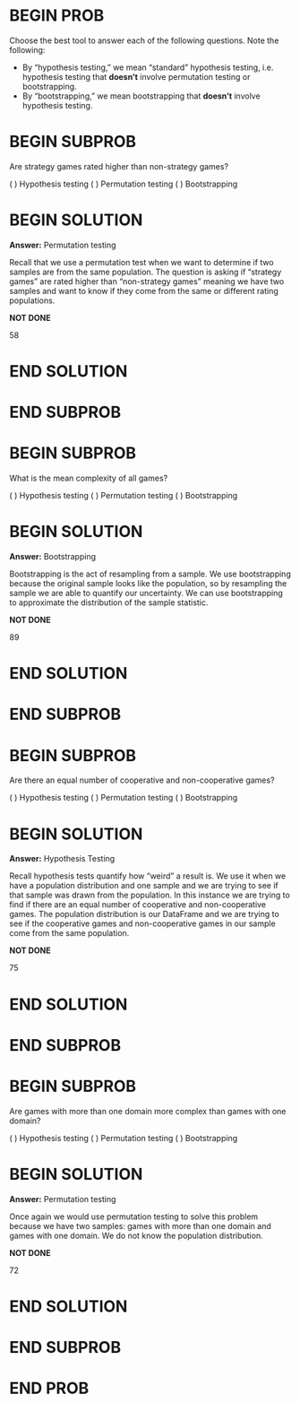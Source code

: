 # BEGIN PROB

Choose the best tool to answer each of the following questions. Note the following:

- By “hypothesis testing,” we mean “standard” hypothesis testing, i.e. hypothesis testing
that **doesn’t** involve permutation testing or bootstrapping.
- By “bootstrapping,” we mean bootstrapping that **doesn’t** involve hypothesis testing.

# BEGIN SUBPROB
Are strategy games rated higher than non-strategy games?

( ) Hypothesis testing
( ) Permutation testing
( ) Bootstrapping

# BEGIN SOLUTION

**Answer:** Permutation testing

Recall that we use a permutation test when we want to determine if two samples are from the same population. The question is asking if “strategy games” are rated higher than “non-strategy games” meaning we have two samples and want to know if they come from the same or different rating populations.

**NOT DONE**

<average>58</average>

# END SOLUTION

# END SUBPROB

# BEGIN SUBPROB
What is the mean complexity of all games?

( ) Hypothesis testing
( ) Permutation testing
( ) Bootstrapping

# BEGIN SOLUTION

**Answer:** Bootstrapping

Bootstrapping is the act of resampling from a sample. We use bootstrapping because the original sample looks like the population, so by resampling the sample we are able to quantify our uncertainty. We can use bootstrapping to approximate the distribution of the sample statistic.

**NOT DONE**

<average>89</average>

# END SOLUTION

# END SUBPROB

# BEGIN SUBPROB
 Are there an equal number of cooperative and non-cooperative games?

( ) Hypothesis testing
( ) Permutation testing
( ) Bootstrapping

# BEGIN SOLUTION

**Answer:** Hypothesis Testing

Recall hypothesis tests quantify how “weird” a result is. We use it when we have a population distribution and one sample and we are trying to see if that sample was drawn from the population. In this instance we are trying to find if there are an equal number of cooperative and non-cooperative games. The population distribution is our DataFrame and we are trying to see if the cooperative games and non-cooperative games in our sample come from the same population.

**NOT DONE**

<average>75</average>

# END SOLUTION

# END SUBPROB

# BEGIN SUBPROB
Are games with more than one domain more complex than games with one domain?

( ) Hypothesis testing
( ) Permutation testing
( ) Bootstrapping

# BEGIN SOLUTION

**Answer:** Permutation testing

Once again we would use permutation testing to solve this problem because we have two samples: games with more than one domain and games with one domain. We do not know the population distribution.

**NOT DONE**

<average>72</average>

# END SOLUTION

# END SUBPROB

# END PROB
